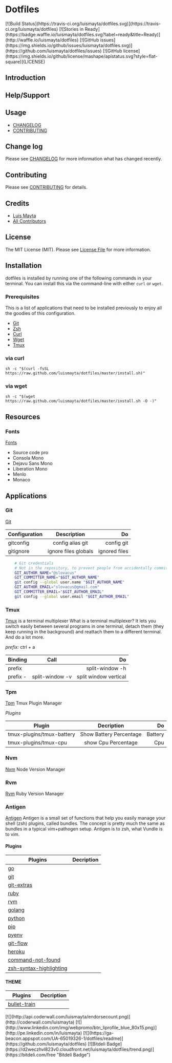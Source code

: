 # Dotfiles

<span class="badges" align="center">
[![Build Status](https://travis-ci.org/luismayta/dotfiles.svg)](https://travis-ci.org/luismayta/dotfiles)
[![Stories in Ready](https://badge.waffle.io/luismayta/dotfiles.svg?label=ready&title=Ready)](http://waffle.io/luismayta/dotfiles)
[![GitHub issues](https://img.shields.io/github/issues/luismayta/dotfiles.svg)](https://github.com/luismayta/dotfiles/issues)
[![GitHub license](https://img.shields.io/github/license/mashape/apistatus.svg?style=flat-square)](LICENSE)
</span>

## Introduction

## Help/Support

## Usage

- [CHANGELOG](CHANGELOG.md)
- [CONTRIBUTING](CONTRIBUTING.md)

## Change log

Please see [CHANGELOG](CHANGELOG.md) for more information what has changed recently.

## Contributing

Please see [CONTRIBUTING](CONTRIBUTING.md) for details.

## Credits

- [Luis Mayta][link-author]
- [All Contributors][link-contributors]

## License

The MIT License (MIT). Please see [License File](LICENSE.md) for more information.

## Installation

dotfiles is installed by running one of the following commands in your terminal. You can install this via the command-line with either `curl` or `wget`.

### Prerequisites

This is a list of applications that need to be installed previously to enjoy all the goodies of this configuration.

* [Git](http://git-scm.com)
* [Zsh](http://www.zsh.org)
* [Curl](https://github.com/bagder/curl)
* [Wget](http://www.gnu.org/software/wget)
* [Tmux](https://tmux.github.io)

### via curl

`sh -c "$(curl -fsSL https://raw.github.com/luismayta/dotfiles/master/install.sh)"`

### via wget

`sh -c "$(wget https://raw.github.com/luismayta/dotfiles/master/install.sh -O -)"`

## Resources

### Fonts

[Fonts](resources/fonts/)

* Source code pro
* Consola Mono
* Dejavu Sans Mono
* Liberation Mono
* Menlo
* Monaco

## Applications

### Git

[Git](http://git-scm.com/)

| Configuration  | Description          | Do           |
| -------------- |:--------------------:| ------------:|
| gitconfig      | config alias git     | config git   |
| gitignore      | ignore files globals | ignored files|

```bash
    # Git credentials
    # Not in the repository, to prevent people from accidentally committing under my name
    GIT_AUTHOR_NAME="@slovacus"
    GIT_COMMITTER_NAME="$GIT_AUTHOR_NAME"
    git config --global user.name "$GIT_AUTHOR_NAME"
    GIT_AUTHOR_EMAIL="slovacus@gmail.com"
    GIT_COMMITTER_EMAIL="$GIT_AUTHOR_EMAIL"
    git config --global user.email "$GIT_AUTHOR_EMAIL"
```

### Tmux

[Tmux](https://tmux.github.io) is a terminal multiplexer
What is a terminal multiplexer? It lets you switch easily between several
programs in one terminal, detach them (they keep running in the background)
and reattach them to a different terminal. And do a lot more.

*prefix:* ctrl + a

| Binding        | Call                 | Do                      |
| -------------- |:--------------------:| -----------------------:|
| prefix |       | split-window -h      | split window horizontal |
| prefix -       | split-window -v      | split window vertical   |

### Tpm

[Tpm](https://github.com/tmux-plugins/tpm) Tmux Plugin Manager

*Plugins*

| Plugin                    | Decription              | Do           |
| ------------------------- |:-----------------------:| ------------:|
| tmux-plugins/tmux-battery | Show Battery Percentage | Battery      |
| tmux-plugins/tmux-cpu     | show Cpu Percentage     | Cpu          |

### Nvm

[Nvm](https://github.com/creationix/nvm) Node Version Manager

### Rvm

[Rvm](https://rvm.io) Ruby Version Manager

### Antigen

[Antigen](https://github.com/zsh-users/antigen) Antigen is a small set of functions that help you
easily manage your shell (zsh) plugins, called bundles. The concept is pretty much the same
as bundles in a typical vim+pathogen setup. Antigen is to zsh, what Vundle is to vim.


#### Plugins

| Plugins                                                       | Decription                             |
| ------------------------------------------------------------- |:--------------------------------------:|
| [go][link-plugin-go]                                          |                                        |
| [git][link-plugin-git]                                        |                                        |
| [git-extras][link-plugin-git-extras]                          |                                        |
| [ruby][link-plugin-ruby]                                      |                                        |
| [rvm][link-plugin-rvm]                                        |                                        |
| [golang][link-plugin-golang]                                  |                                        |
| [python][link-plugin-python]                                  |                                        |
| [pip][link-plugin-pip]                                        |                                        |
| [pyenv][link-plugin-pyenv]                                    |                                        |
| [git-flow][link-plugin-git-flow]                              |                                        |
| [heroku][link-plugin-heroku]                                  |                                        |
| [command-not-found][link-plugin-command-not-found]            |                                        |
| [zsh-syntax-highlighting][link-plugin-zsh-syntax-highlighting]|                                        |

#### THEME

| Plugins                                                       | Decription                             |
| ------------------------------------------------------------- |:--------------------------------------:|
| [bullet-train][link-bullet-train]                             |                                        |

<span class="badges">
[![](http://api.coderwall.com/luismayta/endorsecount.png)](http://coderwall.com/luismayta)
[![](http://www.linkedin.com/img/webpromo/btn_liprofile_blue_80x15.png)](http://pe.linkedin.com/in/luismayta)
[![](https://ga-beacon.appspot.com/UA-65019326-1/dotfiles/readme)](https://github.com/luismayta/dotfiles)
[![Bitdeli Badge](https://d2weczhvl823v0.cloudfront.net/luismayta/dotfiles/trend.png)](https://bitdeli.com/free "Bitdeli Badge")
</span>

<!-- Plugins Antigen -->
[link-plugin-go]: https://github.com/robbyrussell/oh-my-zsh/tree/master/plugins/go
[link-plugin-git]: https://github.com/robbyrussell/oh-my-zsh/tree/master/plugins/git
[link-plugin-git-extras]: https://github.com/robbyrussell/oh-my-zsh/tree/master/plugins/git-extras
[link-plugin-ruby]: https://github.com/robbyrussell/oh-my-zsh/tree/master/plugins/ruby
[link-plugin-rvm]: https://github.com/robbyrussell/oh-my-zsh/tree/master/plugins/rvm
[link-plugin-golang]: https://github.com/robbyrussell/oh-my-zsh/tree/master/plugins/golang
[link-plugin-python]: https://github.com/robbyrussell/oh-my-zsh/tree/master/plugins/python
[link-plugin-pip]: https://github.com/robbyrussell/oh-my-zsh/tree/master/plugins/pip
[link-plugin-pyenv]: https://github.com/robbyrussell/oh-my-zsh/tree/master/plugins/pyenv
[link-plugin-git-flow]: https://github.com/robbyrussell/oh-my-zsh/tree/master/plugins/git-flow
[link-plugin-heroku]: https://github.com/robbyrussell/oh-my-zsh/tree/master/plugins/heroku
[link-plugin-command-not-found]: https://github.com/robbyrussell/oh-my-zsh/tree/master/plugins/command-not-found
[link-plugin-zsh-syntax-highlighting]: https://github.com/robbyrussell/oh-my-zsh/tree/master/plugins/zsh-syntax-highlighting

<!-- Theme Antigen -->
[link-bullet-train]: https://github.com/caiogondim/bullet-train-oh-my-zsh-theme

<!-- Other -->

[link-author]: https://github.com/luismayta
[link-contributors]: contributors
